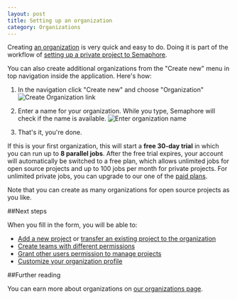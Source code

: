 ```yaml
---
layout: post
title: Setting up an organization
category: Organizations
---
```


Creating [an organization](/docs/organizations/about-organizations.html) is
very quick and easy to do. Doing it is part of the workflow of
[setting up a private project to Semaphore](/docs/adding-github-bitbucket-project-to-semaphore.html).

You can also create additional organizations from the "Create new" menu in top
navigation inside the application. Here's how:

1. In the navigation click "Create new" and choose "Organization"
   <img src="/docs/assets/img/setting-up-an-organization/create-organization-navigation-link.png" alt="Create Organization link" class="img-responsive img-bordered">

2. Enter a name for your organization. While you type, Semaphore will check if
   the name is available.
   <img src="/docs/assets/img/setting-up-an-organization/enter-organization-name.png" alt="Enter organization name" class="img-responsive img-bordered">

3. That's it, you're done.

If this is your first organization, this will start a **free 30-day trial**
in which you can run up to **8 parallel jobs**. After the free trial expires,
your account will automatically be switched to a free plan, which allows
unlimited jobs for open source projects and up to 100 jobs per month for private
projects. For unlimited private jobs, you can upgrade to our one of the
[paid plans](https://semaphoreci.com/v1-pricing).

Note that you can create as many organizations for open source projects as you
like.

##Next steps

When you fill in the form, you will be able to:

- [Add a new project](/docs/adding-github-bitbucket-project-to-semaphore.html) or [transfer an existing project to the organization](/docs/organizations/transferring-a-project-to-an-organization.html)
- [Create teams with different permissions](/docs/organizations/creating-a-team.html)
- [Grant other users permission to manage projects](/docs/organizations/granting-users-permission-to-manage-projects-within-an-organization.html)
- [Customize your organization profile](/docs/organizations/customizing-an-organization-profile.html)

##Further reading

You can earn more about organizations on [our organizations page](/docs/organizations/about-organizations.html).
